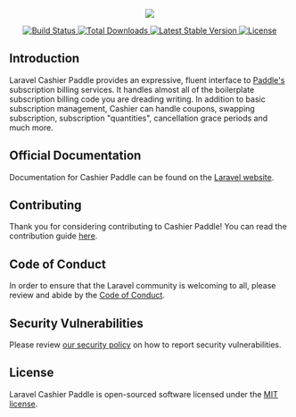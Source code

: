 <p align="center"><img src="https://laravel.com/assets/img/components/logo-cashier.svg"></p>

<p align="center">
    <a href="https://github.com/presttec/laravel-cashier-paddle/actions">
        <img src="https://github.com/presttec/laravel-cashier-paddle/workflows/tests/badge.svg" alt="Build Status">
    </a>
    <a href="https://packagist.org/packages/presttec/laravel-cashier-paddle">
        <img src="https://img.shields.io/packagist/dt/presttec/laravel-cashier-paddle" alt="Total Downloads">
    </a>
    <a href="https://packagist.org/packages/presttec/laravel-cashier-paddle">
        <img src="https://img.shields.io/packagist/v/presttec/laravel-cashier-paddle" alt="Latest Stable Version">
    </a>
    <a href="https://packagist.org/packages/presttec/laravel-cashier-paddle">
        <img src="https://img.shields.io/packagist/l/presttec/laravel-cashier-paddle" alt="License">
    </a>
</p>

## Introduction

Laravel Cashier Paddle provides an expressive, fluent interface to [Paddle's](https://paddle.com) subscription billing services. It handles almost all of the boilerplate subscription billing code you are dreading writing. In addition to basic subscription management, Cashier can handle coupons, swapping subscription, subscription "quantities", cancellation grace periods and much more.

## Official Documentation

Documentation for Cashier Paddle can be found on the [Laravel website](https://laravel.com/docs/cashier-paddle).

## Contributing

Thank you for considering contributing to Cashier Paddle! You can read the contribution guide [here](.github/CONTRIBUTING.md).

## Code of Conduct

In order to ensure that the Laravel community is welcoming to all, please review and abide by the [Code of Conduct](https://laravel.com/docs/contributions#code-of-conduct).

## Security Vulnerabilities

Please review [our security policy](https://github.com/presttec/laravel-cashier-paddle/security/policy) on how to report security vulnerabilities.

## License

Laravel Cashier Paddle is open-sourced software licensed under the [MIT license](LICENSE.md).
